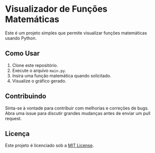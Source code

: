 # Visualizador de Funções Matemáticas

Este é um projeto simples que permite visualizar funções matemáticas usando Python.

## Como Usar

1. Clone este repositório.
2. Execute o arquivo `main.py`.
3. Insira uma função matemática quando solicitado.
4. Visualize o gráfico gerado.

## Contribuindo

Sinta-se à vontade para contribuir com melhorias e correções de bugs. Abra uma issue para discutir grandes mudanças antes de enviar um pull request.

## Licença

Este projeto é licenciado sob a [MIT License](LICENSE).
